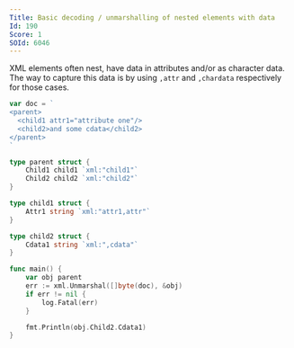 ```yaml
---
Title: Basic decoding / unmarshalling of nested elements with data
Id: 190
Score: 1
SOId: 6046
---
```

XML elements often nest, have data in attributes and/or as character data. The way to capture this data is by using `,attr` and `,chardata` respectively for those cases.

```go
var doc = `
<parent>
  <child1 attr1="attribute one"/>
  <child2>and some cdata</child2>
</parent>
`

type parent struct {
    Child1 child1 `xml:"child1"`
    Child2 child2 `xml:"child2"`
}

type child1 struct {
    Attr1 string `xml:"attr1,attr"`
}

type child2 struct {
    Cdata1 string `xml:",cdata"`
}

func main() {
    var obj parent
    err := xml.Unmarshal([]byte(doc), &obj)
    if err != nil {
        log.Fatal(err)
    }

    fmt.Println(obj.Child2.Cdata1)
}
```
